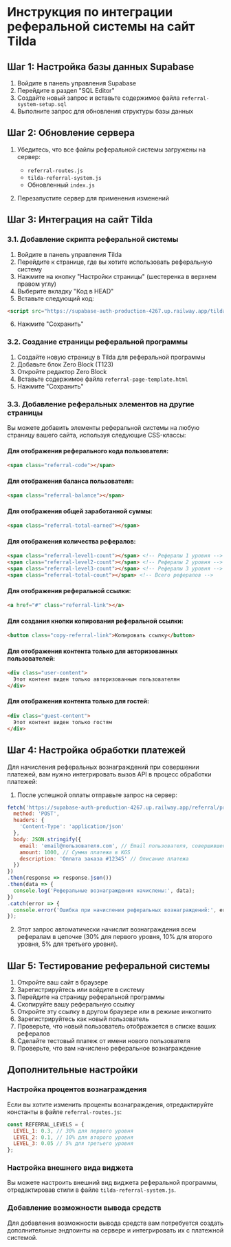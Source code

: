 # Инструкция по интеграции реферальной системы на сайт Tilda

## Шаг 1: Настройка базы данных Supabase

1. Войдите в панель управления Supabase
2. Перейдите в раздел "SQL Editor"
3. Создайте новый запрос и вставьте содержимое файла `referral-system-setup.sql`
4. Выполните запрос для обновления структуры базы данных

## Шаг 2: Обновление сервера

1. Убедитесь, что все файлы реферальной системы загружены на сервер:
   - `referral-routes.js`
   - `tilda-referral-system.js`
   - Обновленный `index.js`

2. Перезапустите сервер для применения изменений

## Шаг 3: Интеграция на сайт Tilda

### 3.1. Добавление скрипта реферальной системы

1. Войдите в панель управления Tilda
2. Перейдите к странице, где вы хотите использовать реферальную систему
3. Нажмите на кнопку "Настройки страницы" (шестеренка в верхнем правом углу)
4. Выберите вкладку "Код в HEAD"
5. Вставьте следующий код:

```html
<script src="https://supabase-auth-production-4267.up.railway.app/tilda-referral-system.js"></script>
```

6. Нажмите "Сохранить"

### 3.2. Создание страницы реферальной программы

1. Создайте новую страницу в Tilda для реферальной программы
2. Добавьте блок Zero Block (T123)
3. Откройте редактор Zero Block
4. Вставьте содержимое файла `referral-page-template.html`
5. Нажмите "Сохранить"

### 3.3. Добавление реферальных элементов на другие страницы

Вы можете добавить элементы реферальной системы на любую страницу вашего сайта, используя следующие CSS-классы:

#### Для отображения реферального кода пользователя:
```html
<span class="referral-code"></span>
```

#### Для отображения баланса пользователя:
```html
<span class="referral-balance"></span>
```

#### Для отображения общей заработанной суммы:
```html
<span class="referral-total-earned"></span>
```

#### Для отображения количества рефералов:
```html
<span class="referral-level1-count"></span> <!-- Рефералы 1 уровня -->
<span class="referral-level2-count"></span> <!-- Рефералы 2 уровня -->
<span class="referral-level3-count"></span> <!-- Рефералы 3 уровня -->
<span class="referral-total-count"></span> <!-- Всего рефералов -->
```

#### Для отображения реферальной ссылки:
```html
<a href="#" class="referral-link"></a>
```

#### Для создания кнопки копирования реферальной ссылки:
```html
<button class="copy-referral-link">Копировать ссылку</button>
```

#### Для отображения контента только для авторизованных пользователей:
```html
<div class="user-content">
  Этот контент виден только авторизованным пользователям
</div>
```

#### Для отображения контента только для гостей:
```html
<div class="guest-content">
  Этот контент виден только гостям
</div>
```

## Шаг 4: Настройка обработки платежей

Для начисления реферальных вознаграждений при совершении платежей, вам нужно интегрировать вызов API в процесс обработки платежей:

1. После успешной оплаты отправьте запрос на сервер:

```javascript
fetch('https://supabase-auth-production-4267.up.railway.app/referral/process-referral-payment', {
  method: 'POST',
  headers: {
    'Content-Type': 'application/json'
  },
  body: JSON.stringify({
    email: 'email@пользователя.com', // Email пользователя, совершившего платеж
    amount: 1000, // Сумма платежа в KGS
    description: 'Оплата заказа #12345' // Описание платежа
  })
})
.then(response => response.json())
.then(data => {
  console.log('Реферальные вознаграждения начислены:', data);
})
.catch(error => {
  console.error('Ошибка при начислении реферальных вознаграждений:', error);
});
```

2. Этот запрос автоматически начислит вознаграждения всем рефералам в цепочке (30% для первого уровня, 10% для второго уровня, 5% для третьего уровня).

## Шаг 5: Тестирование реферальной системы

1. Откройте ваш сайт в браузере
2. Зарегистрируйтесь или войдите в систему
3. Перейдите на страницу реферальной программы
4. Скопируйте вашу реферальную ссылку
5. Откройте эту ссылку в другом браузере или в режиме инкогнито
6. Зарегистрируйтесь как новый пользователь
7. Проверьте, что новый пользователь отображается в списке ваших рефералов
8. Сделайте тестовый платеж от имени нового пользователя
9. Проверьте, что вам начислено реферальное вознаграждение

## Дополнительные настройки

### Настройка процентов вознаграждения

Если вы хотите изменить проценты вознаграждения, отредактируйте константы в файле `referral-routes.js`:

```javascript
const REFERRAL_LEVELS = {
  LEVEL_1: 0.3, // 30% для первого уровня
  LEVEL_2: 0.1, // 10% для второго уровня
  LEVEL_3: 0.05 // 5% для третьего уровня
};
```

### Настройка внешнего вида виджета

Вы можете настроить внешний вид виджета реферальной программы, отредактировав стили в файле `tilda-referral-system.js`.

### Добавление возможности вывода средств

Для добавления возможности вывода средств вам потребуется создать дополнительные эндпоинты на сервере и интегрировать их с платежной системой.